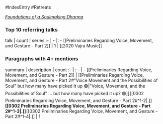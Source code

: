 #IndexEntry #Retreats

[_Foundations of a Soulmaking Dharma_](https://dharmaseed.org/retreats/3972/)

### Top 10 referring talks
talk | count | series
:- | - |: -
[[Preliminaries Regarding Voice, Movement, and Gesture - Part 2]] | 1 | [[2020 Vajra Music]]

### Paragraphs with 4+ mentions
summary | description | count
:- | : - | -
[[Preliminaries Regarding Voice, Movement, and Gesture - Part 2]] | [[Preliminaries Regarding Voice, Movement, and Gesture - Part 2#"Voice Movement and the Possibilities of Soul"  but how many have picked it up 🟢\|"Voice, Movement, and the Possibilities of Soul" ... but how many have picked it up? 🟢]] [[0302 Preliminaries Regarding Voice, Movement, and Gesture - Part 2#^1-2\|.]] **[[0302 Preliminaries Regarding Voice, Movement, and Gesture - Part 2#^1-3\|.]]** [[0302 Preliminaries Regarding Voice, Movement, and Gesture - Part 2#^1-4\|.]] | 1

